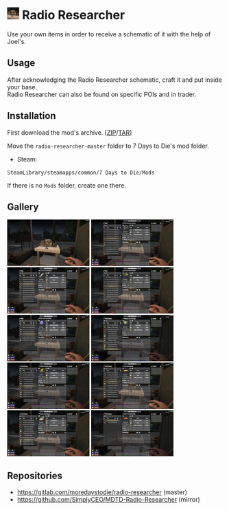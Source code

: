 <img src="./.media/logo.jpg" width="28" title="Radio Researcher"> Radio Researcher
==================================================================================

Use your own items in order to receive a schematic of it with the help of Joel's.

Usage
-----

After acknowledging the Radio Researcher schematic, craft it and put inside your base.<br>
Radio Researcher can also be found on specific POIs and in trader.

Installation
------------

First download the mod's archive. [[ZIP](https://gitlab.com/moredaystodie/radio-researcher/-/archive/master/radio-researcher-master.zip)/[TAR](https://gitlab.com/moredaystodie/radio-researcher/-/archive/master/radio-researcher-master.tar.gz)]

Move the `radio-researcher-master` folder to 7 Days to Die's mod folder.<br>

- Steam:
```shell
SteamLibrary/steamapps/common/7 Days to Die/Mods
```

If there is no `Mods` folder, create one there.

Gallery
-------

<p align="left">
  <img src="./.media/screenshot_radio_researcher.jpg" width="192" title="Radio Researcher">
  <img src="./.media/screenshot_metal_chain_mod.jpg" width="192" title="Metal Chain Mod">
  <img src="./.media/screenshot_structural_brace_mod.jpg" width="192" title="Structural Brace Mod">
  <img src="./.media/screenshot_armor_quad_pocket_mod.jpg" width="192" title="Armor Quad Pocket Mod">
  <img src="./.media/screenshot_water_purifier_mod.jpg" width="192" title="Water Purifier Mod">
  <img src="./.media/screenshot_shamway_secret.jpg" width="192" title="Shamway Secret Recipe">
  <img src="./.media/screenshot_goldenrod_seed.jpg" width="192" title="Goldenrod Seed Recipe">
  <img src="./.media/screenshot_corn_seed.jpg" width="192" title="Corn Seed Recipe">
  <img src="./.media/screenshot_potato_seed.jpg" width="192" title="Potato Seed Recipe">
  <img src="./.media/screenshot_super_corn_seed.jpg" width="192" title="Super Corn Seed Recipe">
</p>

Repositories
------------

- https://gitlab.com/moredaystodie/radio-researcher (master)
- https://github.com/SimplyCEO/MDTD-Radio-Researcher (mirror)

